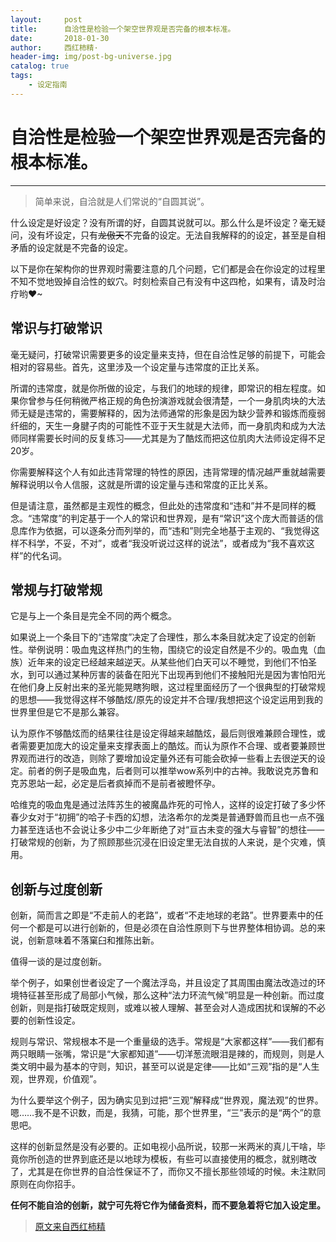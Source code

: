 ```yaml
---
layout:     post
title:      自洽性是检验一个架空世界观是否完备的根本标准。
date:       2018-01-30
author:     西红柿精·
header-img: img/post-bg-universe.jpg
catalog: true
tags:
    - 设定指南
---
```


自洽性是检验一个架空世界观是否完备的根本标准。
=========================================

-----------

>简单来说，自洽就是人们常说的“自圆其说”。

什么设定是好设定？没有所谓的好，自圆其说就可以。那么什么是坏设定？毫无疑问，没有坏设定，只有~~龙傲天~~不完备的设定。无法自我解释的的设定，甚至是自相矛盾的设定就是不完备的设定。

以下是你在架构你的世界观时需要注意的几个问题，它们都是会在你设定的过程里不知不觉地毁掉自洽性的蚁穴。时刻检索自己有没有中这四枪，如果有，请及时治疗哟♥~

常识与打破常识
-------------
毫无疑问，打破常识需要更多的设定量来支持，但在自洽性足够的前提下，可能会相对的容易些。首先，这里涉及一个设定量与违常度的正比关系。

所谓的违常度，就是你所做的设定，与我们的地球的规律，即常识的相左程度。如果你曾参与任何稍微严格正规的角色扮演游戏就会很清楚，一个一身肌肉块的大法师无疑是违常的，需要解释的，因为法师通常的形象是因为缺少营养和锻炼而瘦弱纤细的，天生一身腱子肉的可能性不亚于天生就是大法师，而一身肌肉和成为大法师同样需要长时间的反复练习——尤其是为了酷炫而把这位肌肉大法师设定得不足20岁。

你需要解释这个人有如此违背常理的特性的原因，违背常理的情况越严重就越需要解释说明以令人信服，这就是所谓的设定量与违和常度的正比关系。

但是请注意，虽然都是主观性的概念，但此处的违常度和“违和”并不是同样的概念。“违常度”的判定基于一个人的常识和世界观，是有“常识”这个庞大而普适的信息库作为依据，可以逐条分而列举的，而“违和”则完全地基于主观的、“我觉得这样不科学，不妥，不对”，或者“我没听说过这样的说法”，或者成为“我不喜欢这样”的代名词。

常规与打破常规
-------------
它是与上一个条目是完全不同的两个概念。

如果说上一个条目下的“违常度”决定了合理性，那么本条目就决定了设定的创新性。举例说明：吸血鬼这样热门的生物，围绕它的设定自然是不少的。吸血鬼（血族）近年来的设定已经越来越逆天。从某些他们白天可以不睡觉，到他们不怕圣水，到可以通过某种厉害的装备在阳光下出现再到他们不接触阳光是因为害怕阳光在他们身上反射出来的圣光能晃瞎狗眼，这过程里面经历了一个很典型的打破常规的思想——我觉得这样不够酷炫/原先的设定并不合理/我想把这个设定运用到我的世界里但是它不是那么兼容。

认为原作不够酷炫而的结果往往是设定得越来越酷炫，最后则很难兼顾合理性，或者需要更加庞大的设定量来支撑表面上的酷炫。而认为原作不合理、或者要兼顾世界观而进行的改造，则除了要增加设定量外还有可能会砍掉一些看上去很逆天的设定。前者的例子是吸血鬼，后者则可以推举wow系列中的古神。我敢说克苏鲁和克苏恩站一起，必定是后者疯掉而不是前者被瞪怀孕。

哈维克的吸血鬼是通过法阵苏生的被魔晶炸死的可怜人，这样的设定打破了多少怀春少女对于“初拥”的哈子卡西的幻想，法洛希尔的龙类是普通野兽而且也一点不强力甚至连话也不会说让多少中二少年断绝了对“亘古未变的强大与睿智”的想往——打破常规的创新，为了照顾那些沉浸在旧设定里无法自拔的人来说，是个灾难，慎用。

创新与过度创新
-------------
创新，简而言之即是“不走前人的老路”，或者“不走地球的老路”。世界要素中的任何一个都是可以进行创新的，但是必须在自洽性原则下与世界整体相协调。总的来说，创新意味着不落窠臼和推陈出新。

值得一谈的是过度创新。

举个例子，如果创世者设定了一个魔法浮岛，并且设定了其周围由魔法改造过的环境特征甚至形成了局部小气候，那么这种“法力环流气候”明显是一种创新。而过度创新，则是指打破既定规则，或难以被人理解、甚至会对人造成困扰和误解的不必要的创新性设定。

规则与常识、常规根本不是一个重量级的选手。常规是“大家都这样”——我们都有两只眼睛一张嘴，常识是“大家都知道”——切洋葱流眼泪是辣的，而规则，则是人类文明中最为基本的守则，知识，甚至可以说是定律——比如“三观”指的是“人生观，世界观，价值观”。

为什么要举这个例子，因为确实见到过把“三观”解释成“世界观，魔法观”的世界。嗯……我不是不识数，而是，我猜，可能，那个世界里，“三”表示的是“两个”的意思吧。

这样的创新显然是没有必要的。正如电视小品所说，较那一米两米的真儿干啥，毕竟你所创造的世界到底还是以地球为模板，有些可以直接使用的概念，就别瞎改了，尤其是在你世界的自洽性保证不了，而你又不擅长那些领域的时候。未注默同原则在向你招手。

**任何不能自洽的创新，就宁可先将它作为储备资料，而不要急着将它加入设定里。**


>[原文来自西红柿精](http://tomatocave.lofter.com/post/1d0337d1_5e8ede3)
